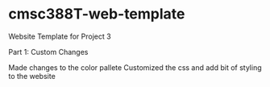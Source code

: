 # cmsc388T-web-template

Website Template for Project 3

Part 1: Custom Changes

Made changes to the color pallete
Customized the css and add bit of styling to the website